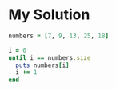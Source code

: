 # My Solution

```ruby
numbers = [7, 9, 13, 25, 18]

i = 0
until i == numbers.size
  puts numbers[i]
  i += 1
end
```
